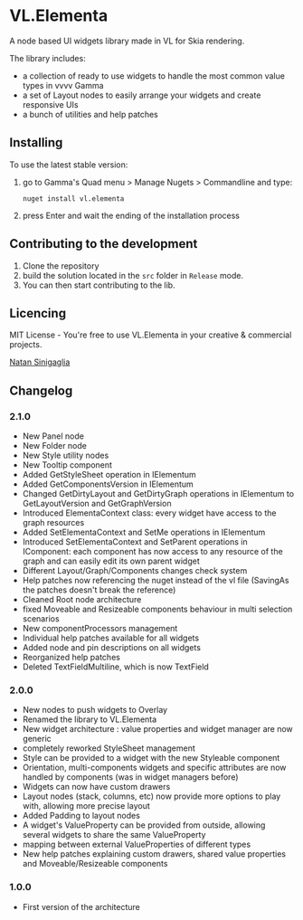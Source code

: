 # VL.Elementa

A node based UI widgets library made in VL for Skia rendering.

The library includes:
- a collection of ready to use widgets to handle the most common value types in vvvv Gamma
- a set of Layout nodes to easily arrange your widgets and create responsive UIs
- a bunch of utilities and help patches



## Installing

To use the latest stable version:
1. go to Gamma's Quad menu > Manage Nugets > Commandline and type:

	```
	nuget install vl.elementa
	```
2. press Enter and wait the ending of the installation process



## Contributing to the development

1. Clone the repository
2. build the solution located in the `src` folder in `Release` mode. 
3. You can then start contributing to the lib.



## Licencing

MIT License - You're free to use VL.Elementa in your creative & commercial projects.

[Natan Sinigaglia](http://natansinigaglia.com/)



## Changelog

### 2.1.0

- New Panel node
- New Folder node
- New Style utility nodes
- New Tooltip component
- Added GetStyleSheet operation in IElementum
- Added GetComponentsVersion in IElementum
- Changed GetDirtyLayout and GetDirtyGraph operations in IElementum to GetLayoutVersion and GetGraphVersion
- Introduced ElementaContext class: every widget have access to the graph resources
- Added SetElementaContext and SetMe operations in IElementum
- Introduced SetElementaContext and SetParent operations in IComponent: each component has now access to any resource of the graph and can easily edit its own parent widget
- Different Layout/Graph/Components changes check system
- Help patches now referencing the nuget instead of the vl file (SavingAs the patches doesn't break the reference)
- Cleaned Root node architecture
- fixed Moveable and Resizeable components behaviour in multi selection scenarios
- New componentProcessors management
- Individual help patches available for all widgets
- Added node and pin descriptions on all widgets
- Reorganized help patches
- Deleted TextFieldMultiline, which is now TextField

### 2.0.0

- New nodes to push widgets to Overlay
- Renamed the library to VL.Elementa
- New widget architecture : value properties and widget manager are now generic
- completely reworked StyleSheet management
- Style can be provided to a widget with the new Styleable component
- Orientation, multi-components widgets and specific attributes are now handled by components (was in widget managers before)
- Widgets can now have custom drawers
- Layout nodes (stack, columns, etc) now provide more options to play with, allowing more precise layout
- Added Padding to layout nodes
- A widget's ValueProperty can be provided from outside, allowing several widgets to share the same ValueProperty
- mapping between external ValueProperties of different types
- New help patches explaining custom drawers, shared value properties and Moveable/Resizeable components

### 1.0.0

- First version of the architecture
